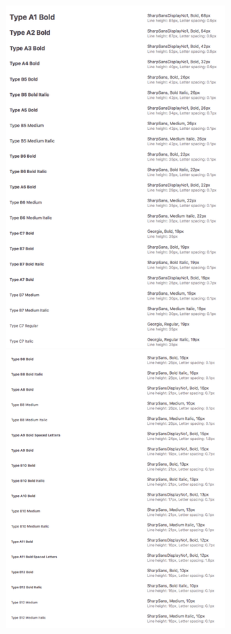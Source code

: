 ![Typography](src/assets/images/zeplins/Typography-1.png)
![Typography Continued](src/assets/images/zeplins/Typography-2.png)
